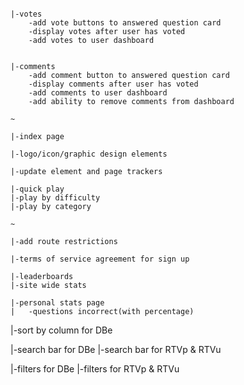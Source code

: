 

~~~~~~~~~~~~~~~~~~~~~~~~~

|-votes
	-add vote buttons to answered question card
	-display votes after user has voted
	-add votes to user dashboard


|-comments
	-add comment button to answered question card
	-display comments after user has voted
	-add comments to user dashboard
	-add ability to remove comments from dashboard

~

|-index page

|-logo/icon/graphic design elements

|-update element and page trackers

|-quick play
|-play by difficulty
|-play by category

~

|-add route restrictions

|-terms of service agreement for sign up

|-leaderboards
|-site wide stats

|-personal stats page
|	-questions incorrect(with percentage)

~~~~~~~~~~~~~~~~~~~~~~~~~

|-sort by column for DBe

|-search bar for DBe
|-search bar for RTVp & RTVu

|-filters for DBe
|-filters for RTVp & RTVu

~~~~~~~~~~~~~~~~~~~~~~~~~
